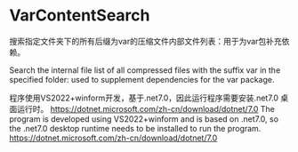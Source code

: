 # VarContentSearch
搜索指定文件夹下的所有后缀为var的压缩文件内部文件列表：用于为var包补充依赖。

Search the internal file list of all compressed files with the suffix var in the specified folder: used to supplement dependencies for the var package.

程序使用VS2022+winform开发，基于.net7.0，因此运行程序需要安装.net7.0 桌面运行时。 https://dotnet.microsoft.com/zh-cn/download/dotnet/7.0
The program is developed using VS2022+winform and is based on .net7.0, so the .net7.0 desktop runtime needs to be installed to run the program. https://dotnet.microsoft.com/zh-cn/download/dotnet/7.0
